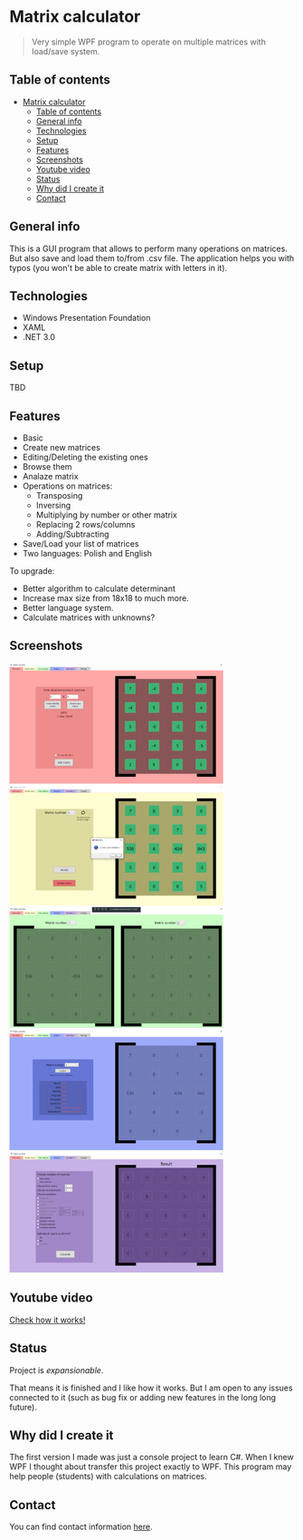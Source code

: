 # Matrix calculator

> Very simple WPF program to operate on multiple matrices with load/save system.

## Table of contents

- [Matrix calculator](#matrix-calculator)
  - [Table of contents](#table-of-contents)
  - [General info](#general-info)
  - [Technologies](#technologies)
  - [Setup](#setup)
  - [Features](#features)
  - [Screenshots](#screenshots)
  - [Youtube video](#youtube-video)
  - [Status](#status)
  - [Why did I create it](#why-did-i-create-it)
  - [Contact](#contact)

## General info

This is a GUI program that allows to perform many operations on matrices. But also save and load them to/from .csv file. The application helps you with typos (you won't be able to create matrix with letters in it).

## Technologies

* Windows Presentation Foundation
* XAML
* .NET 3.0

## Setup

TBD

## Features

* Basic
* Create new matrices
* Editing/Deleting the existing ones
* Browse them
* Analaze matrix
* Operations on matrices:
  * Transposing
  * Inversing
  * Multiplying by number or other matrix
  * Replacing 2 rows/columns
  * Adding/Subtracting
* Save/Load your list of matrices
* Two languages: Polish and English

To upgrade:

* Better algorithm to calculate determinant
* Increase max size from 18x18 to much more.
* Better language system.
* Calculate matrices with unknowns?

## Screenshots

<img src=./ReadMeIMG/AddMatrix.png alt="Adding matrix" width="75%"/>
<img src=./ReadMeIMG/EditMatrix.png alt="Editing matrix" width="75%"/>
<img src=./ReadMeIMG/ViewMatrices.png alt="Viewing matrix" width="75%"/>
<img src=./ReadMeIMG/AnalysisMatrix.png alt="Analysing matrix" width="75%"/>
<img src=./ReadMeIMG/OperationsMatrix.png alt="Operating matrix" width="75%"/>

## Youtube video

[Check how it works!](https://www.youtube.com/watch?v=MHhdeUPdQII)

## Status

Project is _expansionable_.

That means it is finished and I like how it works. But I am open to any issues connected to it (such as bug fix or adding new features in the long long future).

## Why did I create it

The first version I made was just a console project to learn C#. When I knew WPF I thought about transfer this project exactly to WPF. This program may help people (students) with calculations on matrices.

## Contact

You can find contact information [here](https://jacek-jendrzejewski.azurewebsites.net/Contact).
